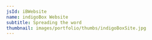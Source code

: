 ```yaml
---
jsId: iBWebsite
name: indigoBox Website
subtitle: Spreading the word
thumbnail: images/portfolio/thumbs/indigoBoxSite.jpg
---
```

